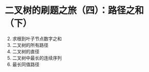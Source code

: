 # 二叉树的刷题之旅（四）：路径之和（下）

2. 求根到叶子节点数字之和   
3. 二叉树的所有路径    
4. 二叉树的直径   
5. 二叉树中最长的连续序列     
6. 最长同值路径   


